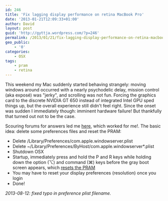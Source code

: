 ```yaml
---
id: 246
title: 'Fix lagging display performance on retina MacBook Pro'
date: '2013-01-21T12:09:33+01:00'
author: David
layout: post
guid: 'http://gyttja.wordpress.com/?p=246'
permalink: /2013/01/21/fix-lagging-display-performance-on-retina-macbook-pro/
geo_public:
    - '0'
categories:
    - OSX
tags:
    - pram
    - retina
---
```


This weekend my Mac suddenly started behaving strangely: moving windows around occurred with a nearly psychodelic delay, mission control (aka exposé) was "jerky", and scrolling was not fun. Forcing the graphics card to the discrete NVIDIA GT 650 instead of integrated Intel GPU sped things up, but the overall experience still didn't feel right. Since the onset was sudden I immediately though: imminent hardware failure! But thankfully that turned out not to be the case.

<!--more-->

Scouring forums for answers led me <a href="https://discussions.apple.com/message/19897549#19897549%2319897549" target="_blank">here</a>, which worked for me!. The basic idea: delete some preferences files and reset the PRAM:
<ul>
	<li>Delete /Library/Preferences/com.apple.windowserver.plist</li>
	<li>Delete ~/Library/Preferences/ByHost/com.apple.windowserver*.plist</li>
	<li>Shutdown OSX</li>
	<li>Startup, immediately press and hold the P and R keys while holding down the option (⌥) and command (⌘) keys before the gray boot screen appears, which <a href="http://support.apple.com/kb/HT1379" title="reset PRAM" target="_blank">resets the PRAM</a></li>
	<li>You may have to reset your display preferences (resolution) once you login</li>
	<li>Done!</li>
</ul>

<em>2013-08-12: fixed typo in preference plist filename.</em>